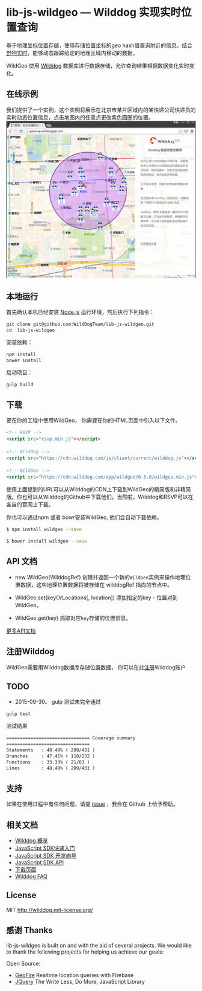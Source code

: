 # lib-js-wildgeo — Wilddog 实现实时位置查询

基于地理坐标位置存储，使用存储位置坐标的geo hash值查询附近的信息。结合[野狗实时](https://www.wilddog.com)，能够动态跟踪给定的地理区域内移动的数据。

WildGeo 使用 [Wilddog](https://www.wilddog.com) 数据库进行数据存储，允许查询结果根据数据变化实时变化。


## 在线示例

我们提供了一个实例，这个实例将展示在北京市某片区域内的某快递公司快递员的实时动态位置信息，点击地图内的任意点更改紫色圆圈的位置。
[![ 在 GeoMap 演示截图](screenshot.jpg)](http://geomap.wilddogapp.com/)

## 本地运行
首先确认本机已经安装 [Node.js](http://nodejs.org/) 运行环境，然后执行下列指令：

```
git clone git@github.com:WildDogTeam/lib-js-wildgeo.git
cd  lib-js-wildgeo
```

安装依赖：

```
npm install
bower install
```

启动项目：

```
gulp build
```

## 下载

要在你的工程中使用WildGeo， 你需要在你的HTML页面中引入以下文件。
```html
<!-- RSVP -->
<script src="rsvp.min.js"></script>

<!-- Wilddog -->
<script src="https://cdn.wilddog.com/js/client/current/wilddog.js"></script>

<!-- WildGeo -->
<script src="https://cdn.wilddog.com/app/wildgeo/0.5.0/wildgeo.min.js"></script>
```

使用上面提到的URL可以从Wilddog的CDN上下载到WildGeo的精简版和非精简版。你也可以从Wilddog的Github中下载他们。当然啦，Wilddog和RSVP可以在各自的官网上下载。


你也可以通过npm 或者 bowr安装WildGeo, 他们会自动下载依赖。

```bash
$ npm install wildgeo --save
```

```bash
$ bower install wildgeo --save
```

## API 文档


- new WildGeo(WilddogRef)
创建并返回一个新的`WildGeo`实例来操作地理位置数据，这些地理位置数据将被存储在 wilddogRef 指向的节点中。

- WildGeo.set(keyOrLocations[, location])
添加指定的key - 位置对到WildGeo。

- WildGeo.get(key)
抓取对应`key`存储的位置信息。

[更多API文档](API.md)


## 注册Wilddog
WildGeo需要用Wilddog数据库存储位置数据， 你可以在此[注册](https://www.wilddog.com/my-account/signup)Wilddog账户

## TODO

- 2015-09-30。 gulp 测试未完全通过
```
gulp test
```
测试结果
```
=============================== Coverage summary ===============================
Statements   : 48.49% ( 209/431 )
Branches     : 47.41% ( 110/232 )
Functions    : 33.33% ( 21/63 )
Lines        : 48.49% ( 209/431 )
```

## 支持
如果在使用过程中有任何问题，请提 [issue](https://github.com/WildDogTeam/lib-js-wildgeo/issues) ，我会在 Github 上给予帮助。

## 相关文档

* [Wilddog 概览](https://z.wilddog.com/overview/guide)
* [JavaScript SDK快速入门](https://z.wilddog.com/web/quickstart)
* [JavaScript SDK 开发向导](https://z.wilddog.com/web/guide/1)
* [JavaScript SDK API](https://z.wilddog.com/web/api)
* [下载页面](https://www.wilddog.com/download/)
* [Wilddog FAQ](https://z.wilddog.com/faq/qa)


## License
MIT
http://wilddog.mit-license.org/

## 感谢 Thanks

lib-js-wildgeo is built on and with the aid of several  projects. We would like to thank the following projects for helping us achieve our goals:

Open Source:

* [GeoFire](https://github.com/firebase/geofire-js) Realtime location queries with Firebase
* [JQuery](http://jquery.com) The Write Less, Do More, JavaScript Library
